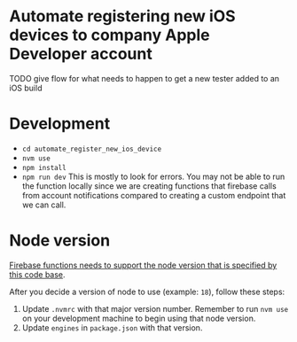 # Automate registering new iOS devices to company Apple Developer account 

TODO give flow for what needs to happen to get a new tester added to an iOS build 

# Development 

* `cd automate_register_new_ios_device`
* `nvm use`
* `npm install`
* `npm run dev` This is mostly to look for errors. You may not be able to run the function locally since we are creating functions that firebase calls from account notifications compared to creating a custom endpoint that we can call.

# Node version 

[Firebase functions needs to support the node version that is specified by this code base](https://firebase.google.com/docs/functions/get-started?gen=2nd#set-up-your-environment-and-the-firebase-cli). 

After you decide a version of node to use (example: `18`), follow these steps: 
1. Update `.nvmrc` with that major version number. Remember to run `nvm use` on your development machine to begin using that node version. 
2. Update `engines` in `package.json` with that version. 